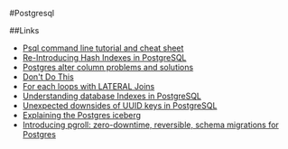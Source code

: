 #Postgresql

##Links

* [Psql command line tutorial and cheat sheet](https://tomcam.github.io/postgres/)
* [Re-Introducing Hash Indexes in PostgreSQL](https://hakibenita.com/postgresql-hash-index)
* [Postgres alter column problems and solutions](https://www.endpoint.com/blog/2012/11/09/postgres-alter-column-problems-and)
* [Don't Do This](https://wiki.postgresql.org/wiki/Don't_Do_This)
* [For each loops with LATERAL Joins](https://sqlfordevs.io/for-each-loop-lateral-join)
* [Understanding database Indexes in PostgreSQL](https://blog.mastermind.dev/indexes-in-postgresql)
* [Unexpected downsides of UUID keys in PostgreSQL](https://www.cybertec-postgresql.com/en/unexpected-downsides-of-uuid-keys-in-postgresql/)
* [Explaining the Postgres iceberg](https://avestura.dev/blog/explaining-the-postgres-meme)
* [Introducing pgroll: zero-downtime, reversible, schema migrations for Postgres](https://xata.io/blog/pgroll-schema-migrations-postgres)
